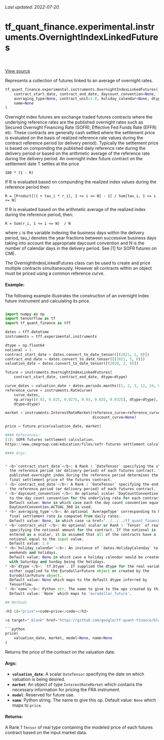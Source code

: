 <!--
This file is generated by a tool. Do not edit directly.
For open-source contributions the docs will be updated automatically.
-->

*Last updated: 2022-07-20.*

<div itemscope itemtype="http://developers.google.com/ReferenceObject">
<meta itemprop="name" content="tf_quant_finance.experimental.instruments.OvernightIndexLinkedFutures" />
<meta itemprop="path" content="Stable" />
<meta itemprop="property" content="__init__"/>
<meta itemprop="property" content="price"/>
</div>

# tf_quant_finance.experimental.instruments.OvernightIndexLinkedFutures

<!-- Insert buttons and diff -->

<table class="tfo-notebook-buttons tfo-api" align="left">
</table>

<a target="_blank" href="https://github.com/google/tf-quant-finance/blob/master/tf_quant_finance/experimental/instruments/overnight_index_linked_futures.py">View source</a>



Represents a collection of futures linked to an average of overnight rates.

```python
tf_quant_finance.experimental.instruments.OvernightIndexLinkedFutures(
    contract_start_date, contract_end_date, daycount_convention=None,
    averaging_type=None, contract_unit=1.0, holiday_calendar=None, dtype=None,
    name=None
)
```



<!-- Placeholder for "Used in" -->

Overnight index futures are exchange traded futures contracts where the
underlying reference rates are the published overnight rates such as
Secured Overnight Financing Rate (SOFR), Effective Fed Funds Rate (EFFR) etc.
These contracts are generally cash settled where the settlement price is
evaluated on the basis of realized reference rate values during the contract
reference period (or delivery period). Typically the settlement price is
based on componding the published daily reference rate during the delivery
period or based on the arithmetic average of the reference rate during the
delivery period.
An overnight index future contract on the settlement date T settles at the
price

`100 * (1 - R)`

If R is evaluated based on compunding the realized index values during the
reference period then:

`R = [Product[(1 + tau_i * r_i), 1 <= i <= N] - 1] / Sum[tau_i, 1 <= i <= N]`

If R is evaluated based on the arithmetic average of the realized index
during the reference period, then:

`R = Sum(r_i, 1 <= i <= N)  / N`

where `i` is the variable indexing the business days within the delivery
period, tau_i denotes the year fractions between successive business days
taking into account the appropriate daycount convention and N is the number of
calendar days in the delivery period. See [1] for SOFR futures on CME.

The OvernightIndexLinkedFutures class can be used to create and price multiple
contracts simultaneously. However all contracts within an object must be
priced using a common reference curve.

#### Example:
The following example illustrates the construction of an overnight index
future instrument and calculating its price.

```python

import numpy as np
import tensorflow as tf
import tf_quant_finance as tff

dates = tff.datetime
instruments = tff.experimental.instruments

dtype = np.float64
notional = 1.
contract_start_date = dates.convert_to_date_tensor([(2021, 2, 8)])
contract_end_date = dates.convert_to_date_tensor([(2021, 5, 8)])
valuation_date = dates.convert_to_date_tensor([(2020, 2, 8)])

future = instruments.OvernightIndexLinkedFutures(
    contract_start_date, contract_end_date, dtype=dtype)

curve_dates = valuation_date + dates.periods.months([1, 2, 3, 12, 24, 60])
reference_curve = instruments.RateCurve(
    curve_dates,
    np.array([0.02, 0.025, 0.0275, 0.03, 0.035, 0.0325], dtype=dtype),
    dtype=dtype)

market = instruments.InterestRateMarket(reference_curve=reference_curve,
                                        discount_curve=None)

price = future.price(valuation_date, market)

#### References:
[1]: SOFR futures settlement calculation.
https://www.cmegroup.com/education/files/sofr-futures-settlement-calculation-methodologies.pdf

#### Args:


* <b>`contract_start_date`</b>: A Rank 1 `DateTensor` specifying the start dates of
  the reference period (or delivery period) of each futures contract. The
  published overnight index during the reference period determines the
  final settlement price of the futures contract.
* <b>`contract_end_date`</b>: A Rank 1 `DateTensor` specifying the ending dates of
  the reference period (or delivery period) of each futures contract.
* <b>`daycount_convention`</b>: An optional scalar `DayCountConvention` corresponding
  to the day count convention for the underlying rate for each contract.
  Default value: None in which case each the day count convention equal to
  DayCountConvention.ACTUAL_360 is used.
* <b>`averaging_type`</b>: An optional `AverageType` corresponding to how the
  final settlement rate is computed from daily rates.
  Default value: None, in which case <a href="../../../tf_quant_finance/experimental/instruments/AverageType.md#COMPOUNDING"><code>AverageType.COMPOUNDING</code></a> is used.
* <b>`contract_unit`</b>: An optional scalar or Rank 1 `Tensor` of real dtype
  specifying the notional amount for the contract. If the notional is
  entered as a scalar, it is assumed that all of the contracts have a
  notional equal to the input value.
  Default value: 1.0
* <b>`holiday_calendar`</b>: An instance of `dates.HolidayCalenday` to specify
  weekends and holidays.
  Default value: None in which case a holiday calendar would be created
  with Saturday and Sunday being the holidays.
* <b>`dtype`</b>: `tf.Dtype`. If supplied the dtype for the real variables or ops
  either supplied to the EurodollarFuture object or created by the
  EurodollarFuture object.
  Default value: None which maps to the default dtype inferred by
  TensorFlow.
* <b>`name`</b>: Python str. The name to give to the ops created by this class.
  Default value: `None` which maps to 'eurodollar_future'.

## Methods

<h3 id="price"><code>price</code></h3>

<a target="_blank" href="https://github.com/google/tf-quant-finance/blob/master/tf_quant_finance/experimental/instruments/overnight_index_linked_futures.py">View source</a>

```python
price(
    valuation_date, market, model=None, name=None
)
```

Returns the price of the contract on the valuation date.


#### Args:


* <b>`valuation_date`</b>: A scalar `DateTensor` specifying the date on which
  valuation is being desired.
* <b>`market`</b>: An object of type `InterestRateMarket` which contains the
  necessary information for pricing the FRA instrument.
* <b>`model`</b>: Reserved for future use.
* <b>`name`</b>: Python string. The name to give this op.
  Default value: `None` which maps to `price`.


#### Returns:

A Rank 1 `Tensor` of real type containing the modeled price of each
futures contract based on the input market data.




